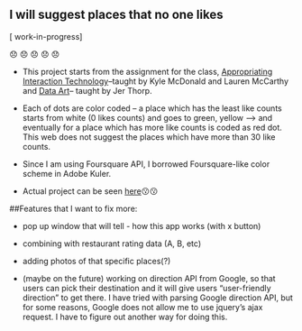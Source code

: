 ## I will suggest places that no one likes

[ work-in-progress]

:disappointed:
:disappointed:
:disappointed:
:disappointed:
:disappointed:

* This project starts from the assignment for the class, [Appropriating Interaction Technology](https://github.com/lmccart/AppropriatingInteractionTechnologies)–taught by Kyle McDonald and Lauren McCarthy and [Data Art](https://github.com/blprnt/dataart)– taught by Jer Thorp.

* Each of dots are color coded – a place which has the least like counts starts from white (0 likes counts) and  goes to green, yellow —> and eventually for a place which has more like counts is coded as red dot. This web does not suggest the places which have more than 30 like counts.

* Since I am using Foursquare API, I borrowed Foursquare-like color scheme in Adobe Kuler.

* Actual project can be seen [here](http://woonyungchoi.com/AIT/week2/):kissing::kissing:

##Features that I want to fix more:

* pop up window that will tell - how this app works (with x button)
* combining with restaurant rating data (A, B, etc)
* adding photos of that specific places(?)

* (maybe on the future) working on direction API from Google, so that users can pick their destination and it will give users “user-friendly direction” to get there. I have tried with parsing Google direction API, but for some reasons, Google does not allow me to use jquery’s ajax request. I have to figure out another way for doing this.



